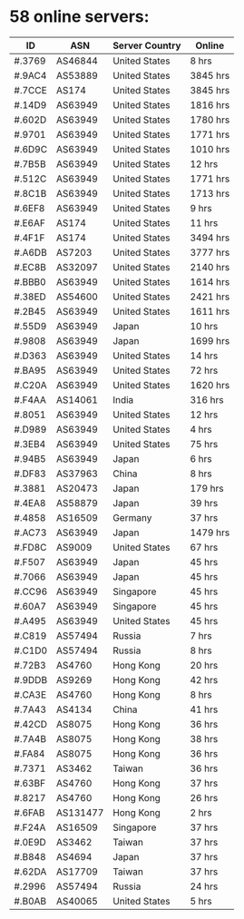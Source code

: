 # 58 online servers:

| ID | ASN | Server Country | Online |
| ------ | ------ | ------ | ------ |
| #.3769 | AS46844 | United States | 8 hrs |
| #.9AC4 | AS53889 | United States | 3845 hrs |
| #.7CCE | AS174 | United States | 3845 hrs |
| #.14D9 | AS63949 | United States | 1816 hrs |
| #.602D | AS63949 | United States | 1780 hrs |
| #.9701 | AS63949 | United States | 1771 hrs |
| #.6D9C | AS63949 | United States | 1010 hrs |
| #.7B5B | AS63949 | United States | 12 hrs |
| #.512C | AS63949 | United States | 1771 hrs |
| #.8C1B | AS63949 | United States | 1713 hrs |
| #.6EF8 | AS63949 | United States | 9 hrs |
| #.E6AF | AS174 | United States | 11 hrs |
| #.4F1F | AS174 | United States | 3494 hrs |
| #.A6DB | AS7203 | United States | 3777 hrs |
| #.EC8B | AS32097 | United States | 2140 hrs |
| #.BBB0 | AS63949 | United States | 1614 hrs |
| #.38ED | AS54600 | United States | 2421 hrs |
| #.2B45 | AS63949 | United States | 1611 hrs |
| #.55D9 | AS63949 | Japan | 10 hrs |
| #.9808 | AS63949 | Japan | 1699 hrs |
| #.D363 | AS63949 | United States | 14 hrs |
| #.BA95 | AS63949 | United States | 72 hrs |
| #.C20A | AS63949 | United States | 1620 hrs |
| #.F4AA | AS14061 | India | 316 hrs |
| #.8051 | AS63949 | United States | 12 hrs |
| #.D989 | AS63949 | United States | 4 hrs |
| #.3EB4 | AS63949 | United States | 75 hrs |
| #.94B5 | AS63949 | Japan | 6 hrs |
| #.DF83 | AS37963 | China | 8 hrs |
| #.3881 | AS20473 | Japan | 179 hrs |
| #.4EA8 | AS58879 | Japan | 39 hrs |
| #.4858 | AS16509 | Germany | 37 hrs |
| #.AC73 | AS63949 | Japan | 1479 hrs |
| #.FD8C | AS9009 | United States | 67 hrs |
| #.F507 | AS63949 | Japan | 45 hrs |
| #.7066 | AS63949 | Japan | 45 hrs |
| #.CC96 | AS63949 | Singapore | 45 hrs |
| #.60A7 | AS63949 | Singapore | 45 hrs |
| #.A495 | AS63949 | United States | 45 hrs |
| #.C819 | AS57494 | Russia | 7 hrs |
| #.C1D0 | AS57494 | Russia | 8 hrs |
| #.72B3 | AS4760 | Hong Kong | 20 hrs |
| #.9DDB | AS9269 | Hong Kong | 42 hrs |
| #.CA3E | AS4760 | Hong Kong | 8 hrs |
| #.7A43 | AS4134 | China | 41 hrs |
| #.42CD | AS8075 | Hong Kong | 36 hrs |
| #.7A4B | AS8075 | Hong Kong | 38 hrs |
| #.FA84 | AS8075 | Hong Kong | 36 hrs |
| #.7371 | AS3462 | Taiwan | 36 hrs |
| #.63BF | AS4760 | Hong Kong | 37 hrs |
| #.8217 | AS4760 | Hong Kong | 26 hrs |
| #.6FAB | AS131477 | Hong Kong | 2 hrs |
| #.F24A | AS16509 | Singapore | 37 hrs |
| #.0E9D | AS3462 | Taiwan | 37 hrs |
| #.B848 | AS4694 | Japan | 37 hrs |
| #.62DA | AS17709 | Taiwan | 37 hrs |
| #.2996 | AS57494 | Russia | 24 hrs |
| #.B0AB | AS40065 | United States | 5 hrs |

